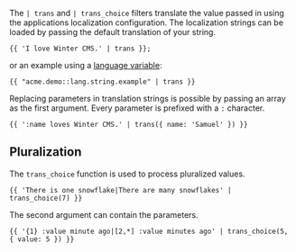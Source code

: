 The `| trans` and `| trans_choice` filters translate the value passed in using the applications localization configuration. The localization strings can be loaded by passing the default translation of your string.

```twig
{{ 'I love Winter CMS.' | trans }};
```

or an example using a [language variable](../plugin/localization):

```twig
{{ "acme.demo::lang.string.example" | trans }}
```

Replacing parameters in translation strings is possible by passing an array as the first argument. Every parameter is prefixed with a `:` character.

```twig
{{ ':name loves Winter CMS.' | trans({ name: 'Samuel' }) }}
```

## Pluralization

The `trans_choice` function is used to process pluralized values.

```twig
{{ 'There is one snowflake|There are many snowflakes' | trans_choice(7) }}
```

The second argument can contain the parameters.

```twig
{{ '{1} :value minute ago|[2,*] :value minutes ago' | trans_choice(5, { value: 5 }) }}
```
